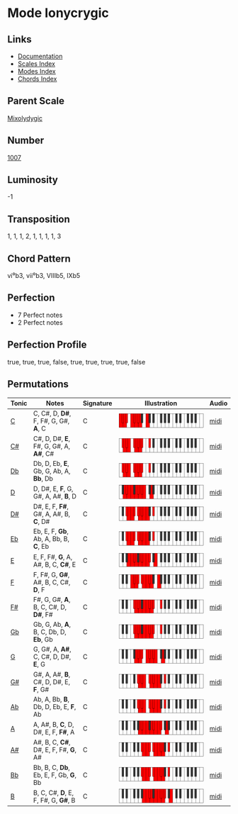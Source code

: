 # Mode Ionycrygic

## Links

- [Documentation](README.md)
- [Scales Index](Scales.md)
- [Modes Index](Modes.md)
- [Chords Index](Chords.md)

## Parent Scale

[Mixolydygic](ScaleMixolydygic.md)

## Number

[1007](https://ianring.com/musictheory/scales/1007)

## Luminosity

-1

## Transposition

1, 1, 1, 2, 1, 1, 1, 1, 3

## Chord Pattern

vi⁰b3, vii⁰b3, VIIIb5, IXb5

## Perfection

- 7 Perfect notes
- 2 Perfect notes

## Perfection Profile

true, true, true, false, true, true, true, true, false

## Permutations

| Tonic | Notes | Signature | Illustration | Audio |
|-------|-------|-----------|--------------|-------|
| [C](ModeCNaturalIonycrygic.md) | C, C#, D, **D#**, F, F#, G, G#, **A**, C | C | ![CNaturalIonycrygic](ModeCNaturalIonycrygic.png) | [midi](https://github.com/edipermadi/music/blob/main/docs/ModeCNaturalIonycrygic.mid?raw=true) |
| [C#](ModeCSharpIonycrygic.md) | C#, D, D#, **E**, F#, G, G#, A, **A#**, C# | C | ![CSharpIonycrygic](ModeCSharpIonycrygic.png) | [midi](https://github.com/edipermadi/music/blob/main/docs/ModeCSharpIonycrygic.mid?raw=true) |
| [Db](ModeDFlatIonycrygic.md) | Db, D, Eb, **E**, Gb, G, Ab, A, **Bb**, Db | C | ![DFlatIonycrygic](ModeDFlatIonycrygic.png) | [midi](https://github.com/edipermadi/music/blob/main/docs/ModeDFlatIonycrygic.mid?raw=true) |
| [D](ModeDNaturalIonycrygic.md) | D, D#, E, **F**, G, G#, A, A#, **B**, D | C | ![DNaturalIonycrygic](ModeDNaturalIonycrygic.png) | [midi](https://github.com/edipermadi/music/blob/main/docs/ModeDNaturalIonycrygic.mid?raw=true) |
| [D#](ModeDSharpIonycrygic.md) | D#, E, F, **F#**, G#, A, A#, B, **C**, D# | C | ![DSharpIonycrygic](ModeDSharpIonycrygic.png) | [midi](https://github.com/edipermadi/music/blob/main/docs/ModeDSharpIonycrygic.mid?raw=true) |
| [Eb](ModeEFlatIonycrygic.md) | Eb, E, F, **Gb**, Ab, A, Bb, B, **C**, Eb | C | ![EFlatIonycrygic](ModeEFlatIonycrygic.png) | [midi](https://github.com/edipermadi/music/blob/main/docs/ModeEFlatIonycrygic.mid?raw=true) |
| [E](ModeENaturalIonycrygic.md) | E, F, F#, **G**, A, A#, B, C, **C#**, E | C | ![ENaturalIonycrygic](ModeENaturalIonycrygic.png) | [midi](https://github.com/edipermadi/music/blob/main/docs/ModeENaturalIonycrygic.mid?raw=true) |
| [F](ModeFNaturalIonycrygic.md) | F, F#, G, **G#**, A#, B, C, C#, **D**, F | C | ![FNaturalIonycrygic](ModeFNaturalIonycrygic.png) | [midi](https://github.com/edipermadi/music/blob/main/docs/ModeFNaturalIonycrygic.mid?raw=true) |
| [F#](ModeFSharpIonycrygic.md) | F#, G, G#, **A**, B, C, C#, D, **D#**, F# | C | ![FSharpIonycrygic](ModeFSharpIonycrygic.png) | [midi](https://github.com/edipermadi/music/blob/main/docs/ModeFSharpIonycrygic.mid?raw=true) |
| [Gb](ModeGFlatIonycrygic.md) | Gb, G, Ab, **A**, B, C, Db, D, **Eb**, Gb | C | ![GFlatIonycrygic](ModeGFlatIonycrygic.png) | [midi](https://github.com/edipermadi/music/blob/main/docs/ModeGFlatIonycrygic.mid?raw=true) |
| [G](ModeGNaturalIonycrygic.md) | G, G#, A, **A#**, C, C#, D, D#, **E**, G | C | ![GNaturalIonycrygic](ModeGNaturalIonycrygic.png) | [midi](https://github.com/edipermadi/music/blob/main/docs/ModeGNaturalIonycrygic.mid?raw=true) |
| [G#](ModeGSharpIonycrygic.md) | G#, A, A#, **B**, C#, D, D#, E, **F**, G# | C | ![GSharpIonycrygic](ModeGSharpIonycrygic.png) | [midi](https://github.com/edipermadi/music/blob/main/docs/ModeGSharpIonycrygic.mid?raw=true) |
| [Ab](ModeAFlatIonycrygic.md) | Ab, A, Bb, **B**, Db, D, Eb, E, **F**, Ab | C | ![AFlatIonycrygic](ModeAFlatIonycrygic.png) | [midi](https://github.com/edipermadi/music/blob/main/docs/ModeAFlatIonycrygic.mid?raw=true) |
| [A](ModeANaturalIonycrygic.md) | A, A#, B, **C**, D, D#, E, F, **F#**, A | C | ![ANaturalIonycrygic](ModeANaturalIonycrygic.png) | [midi](https://github.com/edipermadi/music/blob/main/docs/ModeANaturalIonycrygic.mid?raw=true) |
| [A#](ModeASharpIonycrygic.md) | A#, B, C, **C#**, D#, E, F, F#, **G**, A# | C | ![ASharpIonycrygic](ModeASharpIonycrygic.png) | [midi](https://github.com/edipermadi/music/blob/main/docs/ModeASharpIonycrygic.mid?raw=true) |
| [Bb](ModeBFlatIonycrygic.md) | Bb, B, C, **Db**, Eb, E, F, Gb, **G**, Bb | C | ![BFlatIonycrygic](ModeBFlatIonycrygic.png) | [midi](https://github.com/edipermadi/music/blob/main/docs/ModeBFlatIonycrygic.mid?raw=true) |
| [B](ModeBNaturalIonycrygic.md) | B, C, C#, **D**, E, F, F#, G, **G#**, B | C | ![BNaturalIonycrygic](ModeBNaturalIonycrygic.png) | [midi](https://github.com/edipermadi/music/blob/main/docs/ModeBNaturalIonycrygic.mid?raw=true) |
